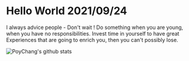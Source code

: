 # Hello World 2021/09/24

I always advice people - Don't wait ! Do something when you are young, when you have no responsibilities. Invest time in yourself to have great Experiences that are going to enrich you, then you can't possibly lose.

![PoyChang's github stats](https://github-readme-stats.vercel.app/api?username=poychang&show_icons=true&theme=dracula)
